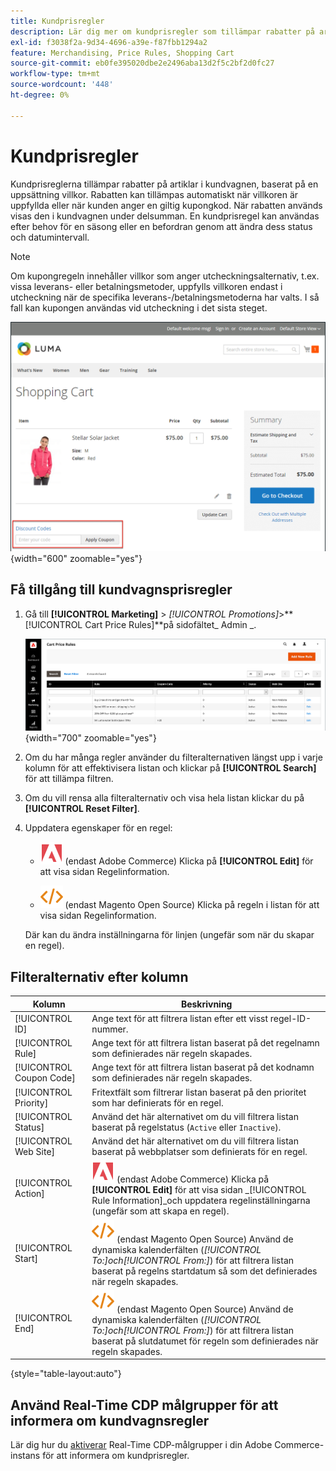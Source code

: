 ```yaml
---
title: Kundprisregler
description: Lär dig mer om kundprisregler som tillämpar rabatter på artiklar i kundvagnen baserat på en uppsättning villkor.
exl-id: f3038f2a-9d34-4696-a39e-f87fbb1294a2
feature: Merchandising, Price Rules, Shopping Cart
source-git-commit: eb0fe395020dbe2e2496aba13d2f5c2bf2d0fc27
workflow-type: tm+mt
source-wordcount: '448'
ht-degree: 0%

---
```


# Kundprisregler

Kundprisreglerna tillämpar rabatter på artiklar i kundvagnen, baserat på en uppsättning villkor. Rabatten kan tillämpas automatiskt när villkoren är uppfyllda eller när kunden anger en giltig kupongkod. När rabatten används visas den i kundvagnen under delsumman. En kundprisregel kan användas efter behov för en säsong eller en befordran genom att ändra dess status och datumintervall.

>[!NOTE]
>
>Om kupongregeln innehåller villkor som anger utcheckningsalternativ, t.ex. vissa leverans- eller betalningsmetoder, uppfylls villkoren endast i utcheckning när de specifika leverans-/betalningsmetoderna har valts. I så fall kan kupongen användas vid utcheckning i det sista steget.

![Exempel på butiksskylt - kundvagnskupong](./assets/storefront-cart-apply-coupon.png){width="600" zoomable="yes"}

## Få tillgång till kundvagnsprisregler

1. Gå till **[!UICONTROL Marketing]** > _[!UICONTROL Promotions]_>**[!UICONTROL Cart Price Rules]**på sidofältet_ Admin _.

   ![Kundprisregel](./assets/price-rule-cart.png){width="700" zoomable="yes"}

1. Om du har många regler använder du filteralternativen längst upp i varje kolumn för att effektivisera listan och klickar på **[!UICONTROL Search]** för att tillämpa filtren.

1. Om du vill rensa alla filteralternativ och visa hela listan klickar du på **[!UICONTROL Reset Filter]**.

1. Uppdatera egenskaper för en regel:

   - ![Adobe Commerce](../assets/adobe-logo.svg) (endast Adobe Commerce) Klicka på **[!UICONTROL Edit]** för att visa sidan Regelinformation.

   - ![Magento Open Source](../assets/open-source.svg) (endast Magento Open Source) Klicka på regeln i listan för att visa sidan Regelinformation.

   Där kan du ändra inställningarna för linjen (ungefär som när du skapar en regel).

## Filteralternativ efter kolumn

| Kolumn | Beskrivning |
|--- |--- |
| [!UICONTROL ID] | Ange text för att filtrera listan efter ett visst regel-ID-nummer. |
| [!UICONTROL Rule] | Ange text för att filtrera listan baserat på det regelnamn som definierades när regeln skapades. |
| [!UICONTROL Coupon Code] | Ange text för att filtrera listan baserat på det kodnamn som definierades när regeln skapades. |
| [!UICONTROL Priority] | Fritextfält som filtrerar listan baserat på den prioritet som har definierats för en regel. |
| [!UICONTROL Status] | Använd det här alternativet om du vill filtrera listan baserat på regelstatus (`Active` eller `Inactive`). |
| [!UICONTROL Web Site] | Använd det här alternativet om du vill filtrera listan baserat på webbplatser som definierats för en regel. |
| [!UICONTROL Action] | ![Adobe Commerce](../assets/adobe-logo.svg) (endast Adobe Commerce) Klicka på **[!UICONTROL Edit]** för att visa sidan _[!UICONTROL Rule Information]_och uppdatera regelinställningarna (ungefär som att skapa en regel). |
| [!UICONTROL Start] | ![Magento Open Source](../assets/open-source.svg) (endast Magento Open Source) Använd de dynamiska kalenderfälten (_[!UICONTROL To:]_och_[!UICONTROL From:]_) för att filtrera listan baserat på regelns startdatum så som det definierades när regeln skapades. |
| [!UICONTROL End] | ![Magento Open Source](../assets/open-source.svg) (endast Magento Open Source) Använd de dynamiska kalenderfälten (_[!UICONTROL To:]_och_[!UICONTROL From:]_) för att filtrera listan baserat på slutdatumet för regeln som definierades när regeln skapades. |

{style="table-layout:auto"}

## Använd Real-Time CDP målgrupper för att informera om kundvagnsregler

Lär dig hur du [aktiverar](../customers/audience-activation.md) Real-Time CDP-målgrupper i din Adobe Commerce-instans för att informera om kundprisregler.
